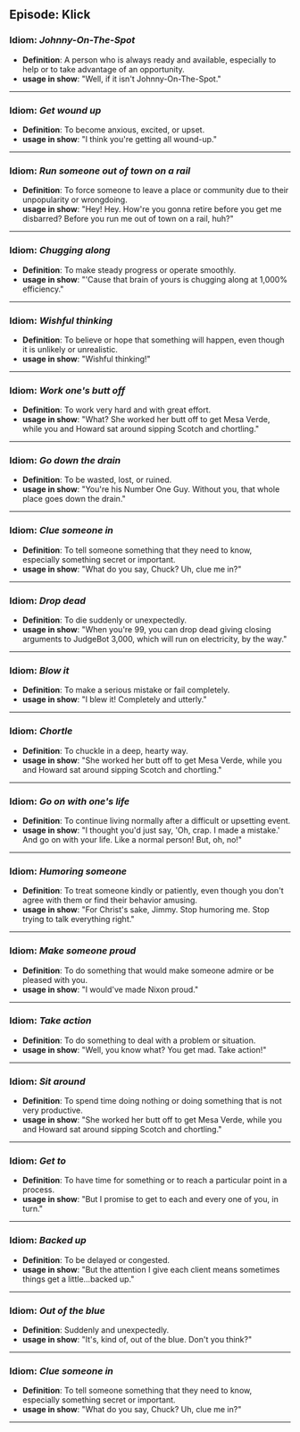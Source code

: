 ## Episode: Klick

### Idiom: *Johnny-On-The-Spot*
- **Definition**: A person who is always ready and available, especially to help or to take advantage of an opportunity.
- **usage in show**: "Well, if it isn't Johnny-On-The-Spot."
---

### Idiom: *Get wound up*
- **Definition**: To become anxious, excited, or upset.
- **usage in show**: "I think you're getting all wound-up."
---

### Idiom: *Run someone out of town on a rail*
- **Definition**: To force someone to leave a place or community due to their unpopularity or wrongdoing.
- **usage in show**: "Hey! Hey. How're you gonna retire before you get me disbarred? Before you run me out of town on a rail, huh?"
---

### Idiom: *Chugging along*
- **Definition**: To make steady progress or operate smoothly.
- **usage in show**: "'Cause that brain of yours is chugging along at 1,000% efficiency."
---

### Idiom: *Wishful thinking*
- **Definition**: To believe or hope that something will happen, even though it is unlikely or unrealistic.
- **usage in show**: "Wishful thinking!"
---

### Idiom: *Work one's butt off*
- **Definition**: To work very hard and with great effort.
- **usage in show**: "What? She worked her butt off to get Mesa Verde, while you and Howard sat around sipping Scotch and chortling."
---

### Idiom: *Go down the drain*
- **Definition**: To be wasted, lost, or ruined.
- **usage in show**: "You're his Number One Guy. Without you, that whole place goes down the drain."
---

### Idiom: *Clue someone in*
- **Definition**: To tell someone something that they need to know, especially something secret or important.
- **usage in show**: "What do you say, Chuck? Uh, clue me in?"
---

### Idiom: *Drop dead*
- **Definition**: To die suddenly or unexpectedly.
- **usage in show**: "When you're 99, you can drop dead giving closing arguments to JudgeBot 3,000, which will run on electricity, by the way."
---

### Idiom: *Blow it*
- **Definition**: To make a serious mistake or fail completely.
- **usage in show**: "I blew it! Completely and utterly."
---

### Idiom: *Chortle*
- **Definition**: To chuckle in a deep, hearty way.
- **usage in show**: "She worked her butt off to get Mesa Verde, while you and Howard sat around sipping Scotch and chortling."
---

### Idiom: *Go on with one's life*
- **Definition**: To continue living normally after a difficult or upsetting event.
- **usage in show**: "I thought you'd just say, 'Oh, crap. I made a mistake.' And go on with your life. Like a normal person! But, oh, no!"
---

### Idiom: *Humoring someone*
- **Definition**: To treat someone kindly or patiently, even though you don't agree with them or find their behavior amusing.
- **usage in show**: "For Christ's sake, Jimmy. Stop humoring me. Stop trying to talk everything right."
---

### Idiom: *Make someone proud*
- **Definition**: To do something that would make someone admire or be pleased with you.
- **usage in show**: "I would've made Nixon proud."
---

### Idiom: *Take action*
- **Definition**: To do something to deal with a problem or situation.
- **usage in show**: "Well, you know what? You get mad. Take action!"
---

### Idiom: *Sit around*
- **Definition**: To spend time doing nothing or doing something that is not very productive.
- **usage in show**: "She worked her butt off to get Mesa Verde, while you and Howard sat around sipping Scotch and chortling."
---

### Idiom: *Get to*
- **Definition**: To have time for something or to reach a particular point in a process.
- **usage in show**: "But I promise to get to each and every one of you, in turn."
---

### Idiom: *Backed up*
- **Definition**: To be delayed or congested.
- **usage in show**: "But the attention I give each client means sometimes things get a little...backed up."
---

### Idiom: *Out of the blue*
- **Definition**: Suddenly and unexpectedly.
- **usage in show**: "It's, kind of, out of the blue. Don't you think?"
---

### Idiom: *Clue someone in*
- **Definition**: To tell someone something that they need to know, especially something secret or important.
- **usage in show**: "What do you say, Chuck? Uh, clue me in?"
---

